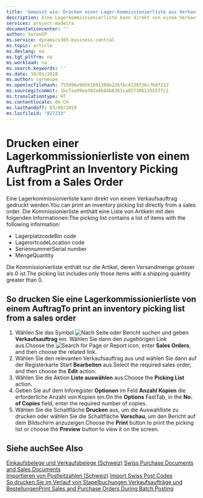 ```yaml
---
title: 'Gewusst wie: Drucken einer Lager-Kommissionierliste aus Verkaufsaufträgen'
description: Eine Lagerkommissionierliste kann direkt von einem Verkaufsauftrag gedruckt werden.
services: project-madeira
documentationcenter: ''
author: SorenGP
ms.service: dynamics365-business-central
ms.topic: article
ms.devlang: na
ms.tgt_pltfrm: na
ms.workload: na
ms.search.keywords: ''
ms.date: 10/01/2018
ms.author: sgroespe
ms.openlocfilehash: 755996e96561891388e226fbc4138f26c7b8f212
ms.sourcegitcommit: 1bcfaa99ea302e6b84b8361ca02730b135557fc1
ms.translationtype: HT
ms.contentlocale: de-CH
ms.lasthandoff: 03/08/2019
ms.locfileid: "827233"
---
```

# <a name="print-an-inventory-picking-list-from-a-sales-order"></a><span data-ttu-id="a2229-103">Drucken einer Lagerkommissionierliste von einem Auftrag</span><span class="sxs-lookup"><span data-stu-id="a2229-103">Print an Inventory Picking List from a Sales Order</span></span>
<span data-ttu-id="a2229-104">Eine Lagerkommissionierliste kann direkt von einem Verkaufsauftrag gedruckt werden.</span><span class="sxs-lookup"><span data-stu-id="a2229-104">You can print an inventory picking list directly from a sales order.</span></span> <span data-ttu-id="a2229-105">Die Kommissionierliste enthält eine Liste von Artikeln mit den folgenden Informationen:</span><span class="sxs-lookup"><span data-stu-id="a2229-105">The picking list contains a list of items with the following information:</span></span>  

- <span data-ttu-id="a2229-106">Lagerplatzcode</span><span class="sxs-lookup"><span data-stu-id="a2229-106">Bin code</span></span>  
- <span data-ttu-id="a2229-107">Lagerortcode</span><span class="sxs-lookup"><span data-stu-id="a2229-107">Location code</span></span>  
- <span data-ttu-id="a2229-108">Seriennummer</span><span class="sxs-lookup"><span data-stu-id="a2229-108">Serial number</span></span>  
- <span data-ttu-id="a2229-109">Menge</span><span class="sxs-lookup"><span data-stu-id="a2229-109">Quantity</span></span>  

<span data-ttu-id="a2229-110">Die Kommissionierliste enthält nur die Artikel, deren Versandmenge grösser als 0 ist.</span><span class="sxs-lookup"><span data-stu-id="a2229-110">The picking list includes only those items with a shipping quantity greater than 0.</span></span>  

## <a name="to-print-an-inventory-picking-list-from-a-sales-order"></a><span data-ttu-id="a2229-111">So drucken Sie eine Lagerkommissionierliste von einem Auftrag</span><span class="sxs-lookup"><span data-stu-id="a2229-111">To print an inventory picking list from a sales order</span></span>  

1.  <span data-ttu-id="a2229-112">Wählen Sie das Symbol ![Nach Seite oder Bericht suchen](../../media/ui-search/search_small.png "Nach Seite oder Bericht suchen") und geben **Verkaufsauftrag** ein. Wählen Sie dann den zugehörigen Link aus.</span><span class="sxs-lookup"><span data-stu-id="a2229-112">Choose the ![Search for Page or Report](../../media/ui-search/search_small.png "Search for Page or Report icon") icon, enter **Sales Orders**, and then choose the related link.</span></span>  
2.  <span data-ttu-id="a2229-113">Wählen Sie den relevanten Verkaufsauftrag aus und wählen Sie dann auf der Registerkarte Start **Bearbeiten** aus.</span><span class="sxs-lookup"><span data-stu-id="a2229-113">Select the required sales order, and then choose the **Edit** action.</span></span>  
3.  <span data-ttu-id="a2229-114">Wählen Sie die Aktion **Liste auswählen** aus.</span><span class="sxs-lookup"><span data-stu-id="a2229-114">Choose the **Picking List** action.</span></span>  
4.  <span data-ttu-id="a2229-115">Geben Sie auf dem Inforegister **Optionen** im Feld **Anzahl Kopien** die erforderliche Anzahl von Kopien ein.</span><span class="sxs-lookup"><span data-stu-id="a2229-115">On the **Options** FastTab, in the **No. of Copies** field, enter the required number of copies.</span></span>  
5.  <span data-ttu-id="a2229-116">Wählen Sie die Schaltfläche **Drucken** aus, um die Auswahlliste zu drucken oder wählen Sie die Schaltfläche **Vorschau**, um den Bericht auf dem Bildschirm anzuzeigen.</span><span class="sxs-lookup"><span data-stu-id="a2229-116">Choose the **Print** button to print the picking list or choose the **Preview** button to view it on the screen.</span></span>  

## <a name="see-also"></a><span data-ttu-id="a2229-117">Siehe auch</span><span class="sxs-lookup"><span data-stu-id="a2229-117">See Also</span></span>  
 <span data-ttu-id="a2229-118">[Einkaufsbelege und Verkaufsbelege (Schweiz)](swiss-purchase-documents-and-sales-documents.md) </span><span class="sxs-lookup"><span data-stu-id="a2229-118">[Swiss Purchase Documents and Sales Documents](swiss-purchase-documents-and-sales-documents.md) </span></span>  
 <span data-ttu-id="a2229-119">[Importieren von Postleitzahlen (Schweiz)](how-to-import-swiss-post-codes.md) </span><span class="sxs-lookup"><span data-stu-id="a2229-119">[Import Swiss Post Codes](how-to-import-swiss-post-codes.md) </span></span>  
 [<span data-ttu-id="a2229-120">So drucken Sie im Verlauf von Stapelbuchungen Verkaufsaufträge und Bestellungen</span><span class="sxs-lookup"><span data-stu-id="a2229-120">Print Sales and Purchase Orders During Batch Posting</span></span>](how-to-print-sales-and-purchase-orders-during-batch-posting.md)
